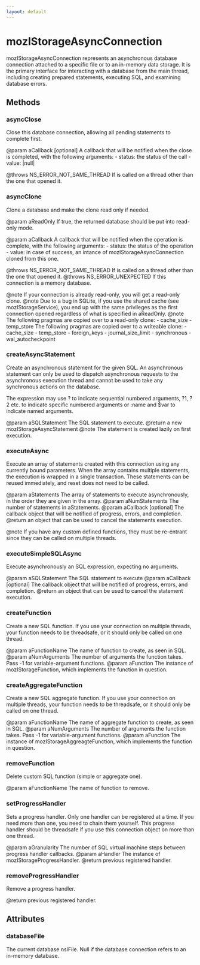 ```yaml
---
layout: default
---
```


# mozIStorageAsyncConnection #

mozIStorageAsyncConnection represents an asynchronous database
connection attached to a specific file or to an in-memory data
storage.  It is the primary interface for interacting with a
database from the main thread, including creating prepared
statements, executing SQL, and examining database errors.


## Methods ##

### asyncClose ###

Close this database connection, allowing all pending statements
to complete first.

@param aCallback [optional]
       A callback that will be notified when the close is completed,
       with the following arguments:
       - status: the status of the call
       - value: |null|

@throws NS_ERROR_NOT_SAME_THREAD
        If is called on a thread other than the one that opened it.


### asyncClone ###

Clone a database and make the clone read only if needed.

@param aReadOnly
       If true, the returned database should be put into read-only mode.

@param aCallback
       A callback that will be notified when the operation is complete,
       with the following arguments:
       - status: the status of the operation
       - value: in case of success, an intance of
            mozIStorageAsyncConnection cloned from this one.

@throws NS_ERROR_NOT_SAME_THREAD
        If is called on a thread other than the one that opened it.
@throws NS_ERROR_UNEXPECTED
        If this connection is a memory database.

@note If your connection is already read-only, you will get a read-only
      clone.
@note Due to a bug in SQLite, if you use the shared cache
      (see mozIStorageService), you end up with the same privileges as the
      first connection opened regardless of what is specified in aReadOnly.
@note The following pragmas are copied over to a read-only clone:
       - cache_size
       - temp_store
      The following pragmas are copied over to a writeable clone:
       - cache_size
       - temp_store
       - foreign_keys
       - journal_size_limit
       - synchronous
       - wal_autocheckpoint


### createAsyncStatement ###

Create an asynchronous statement for the given SQL. An
asynchronous statement can only be used to dispatch asynchronous
requests to the asynchronous execution thread and cannot be used
to take any synchronous actions on the database.

The expression may use ? to indicate sequential numbered arguments,
?1, ?2 etc. to indicate specific numbered arguments or :name and
$var to indicate named arguments.

@param aSQLStatement
       The SQL statement to execute.
@return a new mozIStorageAsyncStatement
@note The statement is created lazily on first execution.


### executeAsync ###

Execute an array of statements created with this connection using
any currently bound parameters. When the array contains multiple
statements, the execution is wrapped in a single
transaction. These statements can be reused immediately, and
reset does not need to be called.

@param aStatements
       The array of statements to execute asynchronously, in the order they
       are given in the array.
@param aNumStatements
       The number of statements in aStatements.
@param aCallback [optional]
       The callback object that will be notified of progress, errors, and
       completion.
@return an object that can be used to cancel the statements execution.

@note If you have any custom defined functions, they must be
       re-entrant since they can be called on multiple threads.


### executeSimpleSQLAsync ###

Execute asynchronously an SQL expression, expecting no arguments.

@param aSQLStatement
       The SQL statement to execute
@param aCallback [optional]
       The callback object that will be notified of progress, errors, and
       completion.
@return an object that can be used to cancel the statement execution.


### createFunction ###

Create a new SQL function.  If you use your connection on multiple threads,
your function needs to be threadsafe, or it should only be called on one
thread.

@param aFunctionName
       The name of function to create, as seen in SQL.
@param aNumArguments
       The number of arguments the function takes. Pass -1 for
       variable-argument functions.
@param aFunction
       The instance of mozIStorageFunction, which implements the function
       in question.


### createAggregateFunction ###

Create a new SQL aggregate function.  If you use your connection on
multiple threads, your function needs to be threadsafe, or it should only
be called on one thread.

@param aFunctionName
       The name of aggregate function to create, as seen in SQL.
@param aNumArguments
       The number of arguments the function takes. Pass -1 for
       variable-argument functions.
@param aFunction
       The instance of mozIStorageAggreagteFunction, which implements the
       function in question.


### removeFunction ###

Delete custom SQL function (simple or aggregate one).

@param aFunctionName
       The name of function to remove.


### setProgressHandler ###

Sets a progress handler. Only one handler can be registered at a time.
If you need more than one, you need to chain them yourself.  This progress
handler should be threadsafe if you use this connection object on more than
one thread.

@param aGranularity
       The number of SQL virtual machine steps between progress handler
       callbacks.
@param aHandler
       The instance of mozIStorageProgressHandler.
@return previous registered handler.


### removeProgressHandler ###

Remove a progress handler.

@return previous registered handler.


## Attributes ##

### databaseFile ###

The current database nsIFile.  Null if the database
connection refers to an in-memory database.

